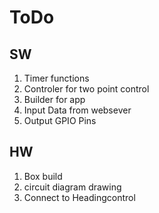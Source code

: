 ﻿# ToDo

## SW

1. Timer functions
2. Controler for two point control
3. Builder for app
4. Input Data from websever
5. Output GPIO Pins

## HW

1. Box build
2. circuit diagram drawing
3. Connect to Headingcontrol